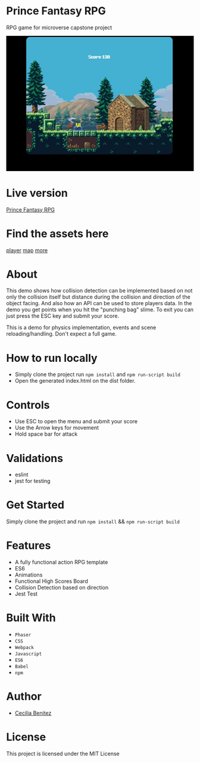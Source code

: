 
# Prince Fantasy RPG
RPG game for microverse capstone project

![Gameplay Screenshot](./app_screenshot.png)

# Live version

[Prince Fantasy RPG]()

# Find the assets here
[player](https://rvros.itch.io/animated-pixel-hero)
[map](https://vnitti.itch.io/taiga-asset-pack)
[more](https://itch.io/game-assets/free)

# About 

This demo shows how collision detection can be implemented based on not only the collision itself but distance during the collision and direction of the object facing. And also how an API can be used to store players data. In the demo you get points when you hit the "punching bag" slime. To exit you can just press the ESC key and submit your score.

This is a demo for physics implementation, events and scene reloading/handling. Don't expect a full game.

# How to run locally

* Simply clone the project run `npm install` and `npm run-script build`
* Open the generated index.html on the dist folder. 


# Controls

* Use ESC to open the menu and submit your score
* Use the Arrow keys for movement
* Hold space bar for attack

# Validations

- eslint
- jest for testing

# Get Started

Simply clone the project and run `npm install` && `npm run-script build`


# Features

* A fully functional action RPG template
* ES6
* Animations
* Functional High Scores Board
* Collision Detection based on direction  
* Jest Test


# Built With

* `Phaser` 
* `CSS` 
* `Webpack` 
* `Javascript`
* `ES6`
* `Babel`
* `npm`


# Author

* [Cecilia Benitez](https://github.com/Ceci007)

# License

This project is licensed under the MIT License


